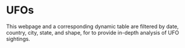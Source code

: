 # UFOs
This webpage and a corresponding dynamic table are filtered by date, country, city, state, and shape, for to provide in-depth analysis of UFO sightings.
